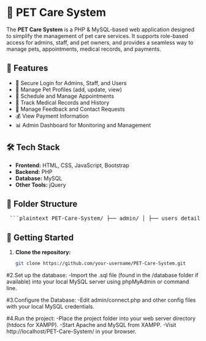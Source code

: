 # 🐶 PET Care System

The **PET Care System** is a PHP & MySQL-based web application designed to simplify the management of pet care services. It supports role-based access for admins, staff, and pet owners, and provides a seamless way to manage pets, appointments, medical records, and payments.

## 🌟 Features

- 🔐 Secure Login for Admins, Staff, and Users
- 🐾 Manage Pet Profiles (add, update, view)
- 📅 Schedule and Manage Appointments
- 💊 Track Medical Records and History
- 💬 Manage Feedback and Contact Requests
- 💰 View Payment Information
- 📊 Admin Dashboard for Monitoring and Management

## 🛠 Tech Stack

- **Frontend:** HTML, CSS, JavaScript, Bootstrap
- **Backend:** PHP
- **Database:** MySQL
- **Other Tools:** jQuery

## 📁 Folder Structure

<pre> ```plaintext PET-Care-System/ ├── admin/ │ ├── users_details/ │ ├── service_details/ │ ├── payment_details/ │ ├── feedbacks/ │ └── ... ├── about/ ├── assets/ ├── user/ ├── staff/ ├── loginselect.php ├── home.php └── ... ``` </pre>


## 🚀 Getting Started

1. **Clone the repository:**
   ```bash
   git clone https://github.com/your-username/PET-Care-System.git

#2.Set up the database:
-Import the .sql file (found in the /database folder if available) into your local MySQL server using phpMyAdmin or command line.

#3.Configure the Database:
-Edit admin/connect.php and other config files with your local MySQL credentials.

#4.Run the project:
-Place the project folder into your web server directory (htdocs for XAMPP).
-Start Apache and MySQL from XAMPP.
-Visit http://localhost/PET-Care-System/ in your browser.
